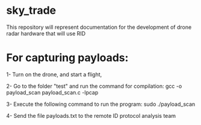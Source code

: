# sky_trade
This repository will represent documentation for the development of drone radar hardware that will use RID



# For capturing payloads:

1- Turn on the drone, and start a flight, 

2- Go to the folder "test" and run the command for compilation: gcc -o payload_scan payload_scan.c -lpcap

3- Execute the following command to run the program: sudo ./payload_scan 

4- Send the file payloads.txt to the remote ID protocol analysis team


